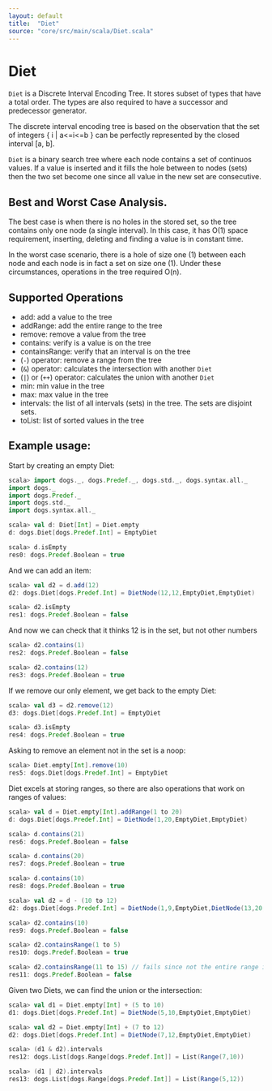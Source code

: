 ```yaml
---
layout: default
title:  "Diet"
source: "core/src/main/scala/Diet.scala"
---
```

# Diet

`Diet` is a Discrete Interval Encoding Tree. It stores subset of types that have a total order. The types are also required to have a successor and predecessor generator. 

The discrete interval encoding tree is based on the observation that the set of integers { i \| a<=i<=b } can be perfectly represented by the closed interval [a, b].

`Diet` is a binary search tree where each node contains a set of continuos values. If a value is inserted and it fills the hole between to nodes (sets) then the two set become one since all value in the new set are consecutive.

## Best and Worst Case Analysis.

The best case is when there is no holes in the stored set, so the tree contains only one node (a single interval). In this case, it has O(1) space requirement, inserting, deleting and finding a value is in constant time. 

In the worst case scenario, there is a hole of size one (1) between each node and each node is in fact a set on size one (1). Under these circumstances, operations in the tree required O(n). 


## Supported Operations

- add:						add a value to the tree
- addRange:				add the entire range to the tree
- remove:					remove a value from the tree
- contains:				verify is a value is on the tree
- containsRange:			verify that an interval is on the tree
- (`-`) operator:		remove a range from the tree
-  (`&`) operator:	calculates the intersection with another `Diet`
- (`|`) or (`++`) operator:	calculates the union with another `Diet`
- min:						min value in the tree
- max:						max value in the tree
- intervals:				the list of all intervals (sets) in the tree. The sets are disjoint sets.
- toList: 				list of sorted values in the tree

## Example usage:

Start by creating an empty Diet:

```scala
scala> import dogs._, dogs.Predef._, dogs.std._, dogs.syntax.all._
import dogs._
import dogs.Predef._
import dogs.std._
import dogs.syntax.all._

scala> val d: Diet[Int] = Diet.empty
d: dogs.Diet[dogs.Predef.Int] = EmptyDiet

scala> d.isEmpty
res0: dogs.Predef.Boolean = true
```

And we can add an item:

```scala
scala> val d2 = d.add(12)
d2: dogs.Diet[dogs.Predef.Int] = DietNode(12,12,EmptyDiet,EmptyDiet)

scala> d2.isEmpty
res1: dogs.Predef.Boolean = false
```

And now we can check that it thinks 12 is in the set, but not other numbers

```scala
scala> d2.contains(1)
res2: dogs.Predef.Boolean = false

scala> d2.contains(12)
res3: dogs.Predef.Boolean = true
```

If we remove our only element, we get back to the empty Diet:

```scala
scala> val d3 = d2.remove(12)
d3: dogs.Diet[dogs.Predef.Int] = EmptyDiet

scala> d3.isEmpty
res4: dogs.Predef.Boolean = true
```

Asking to remove an element not in the set is a noop:

```scala
scala> Diet.empty[Int].remove(10)
res5: dogs.Diet[dogs.Predef.Int] = EmptyDiet
```

Diet excels at storing ranges, so there are also operations that work on ranges of values:

```scala
scala> val d = Diet.empty[Int].addRange(1 to 20)
d: dogs.Diet[dogs.Predef.Int] = DietNode(1,20,EmptyDiet,EmptyDiet)

scala> d.contains(21)
res6: dogs.Predef.Boolean = false

scala> d.contains(20)
res7: dogs.Predef.Boolean = true

scala> d.contains(10)
res8: dogs.Predef.Boolean = true

scala> val d2 = d - (10 to 12)
d2: dogs.Diet[dogs.Predef.Int] = DietNode(1,9,EmptyDiet,DietNode(13,20,EmptyDiet,EmptyDiet))

scala> d2.contains(10)
res9: dogs.Predef.Boolean = false

scala> d2.containsRange(1 to 5)
res10: dogs.Predef.Boolean = true

scala> d2.containsRange(11 to 15) // fails since not the entire range is contained
res11: dogs.Predef.Boolean = false
```

Given two Diets, we can find the union or the intersection:

```scala
scala> val d1 = Diet.empty[Int] + (5 to 10)
d1: dogs.Diet[dogs.Predef.Int] = DietNode(5,10,EmptyDiet,EmptyDiet)

scala> val d2 = Diet.empty[Int] + (7 to 12)
d2: dogs.Diet[dogs.Predef.Int] = DietNode(7,12,EmptyDiet,EmptyDiet)

scala> (d1 & d2).intervals
res12: dogs.List[dogs.Range[dogs.Predef.Int]] = List(Range(7,10))

scala> (d1 | d2).intervals
res13: dogs.List[dogs.Range[dogs.Predef.Int]] = List(Range(5,12))
```
